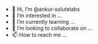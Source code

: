 - 👋 Hi, I’m @ankur-solutelabs
- 👀 I’m interested in ...
- 🌱 I’m currently learning ...
- 💞️ I’m looking to collaborate on ...
- 📫 How to reach me ...

<!---
ankur-solutelabs/ankur-solutelabs is a ✨ special ✨ repository because its `README.md` (this file) appears on your GitHub profile.
You can click the Preview link to take a look at your changes.
--->
